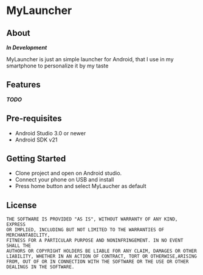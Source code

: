 # MyLauncher

## About

***In Development***

MyLauncher is just an simple launcher for Android, that I use in my smartphone to personalize it by my taste

## Features

 ***TODO***

## Pre-requisites


- Android Studio 3.0 or newer 
- Android SDK v21

## Getting Started


- Clone project and open on Android studio.
- Connect your phone on USB and install 
- Press home button and select MyLaucher as default


## License

```
THE SOFTWARE IS PROVIDED "AS IS", WITHOUT WARRANTY OF ANY KIND, EXPRESS
OR IMPLIED, INCLUDING BUT NOT LIMITED TO THE WARRANTIES OF MERCHANTABILITY,
FITNESS FOR A PARTICULAR PURPOSE AND NONINFRINGEMENT. IN NO EVENT SHALL THE
AUTHORS OR COPYRIGHT HOLDERS BE LIABLE FOR ANY CLAIM, DAMAGES OR OTHER 
LIABILITY, WHETHER IN AN ACTION OF CONTRACT, TORT OR OTHERWISE,ARISING
FROM, OUT OF OR IN CONNECTION WITH THE SOFTWARE OR THE USE OR OTHER
DEALINGS IN THE SOFTWARE.
```
